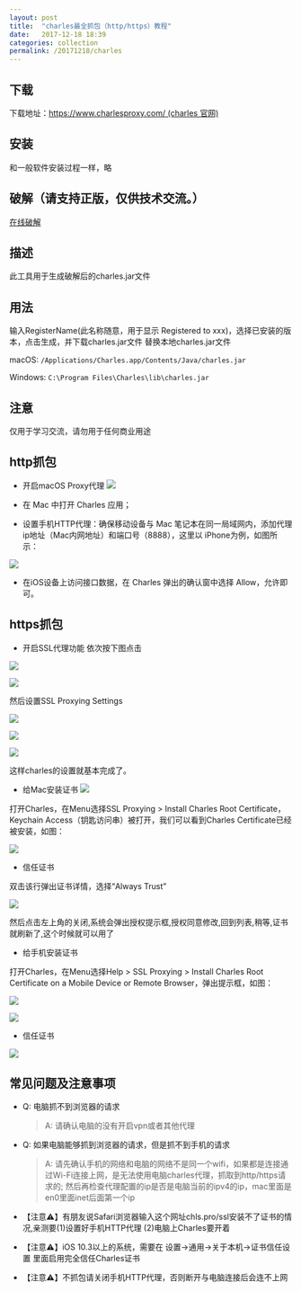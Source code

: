 ```yaml
---
layout: post
title:  "charles最全抓包（http/https）教程"
date:   2017-12-18 18:39
categories: collection
permalink: /20171218/charles
---
```


## 下载

下载地址：[https://www.charlesproxy.com/ (charles 官网)](https://www.charlesproxy.com/)

## 安装

和一般软件安装过程一样，略

## 破解（请支持正版，仅供技术交流。）

[在线破解](https://www.zzzmode.com/mytools/charles/)

## 描述

此工具用于生成破解后的charles.jar文件

## 用法

输入RegisterName(此名称随意，用于显示 Registered to xxx)，选择已安装的版本，点击生成，并下载charles.jar文件
替换本地charles.jar文件

macOS: `/Applications/Charles.app/Contents/Java/charles.jar`

Windows: `C:\Program Files\Charles\lib\charles.jar`

## 注意

仅用于学习交流，请勿用于任何商业用途

## http抓包

-   开启macOS Proxy代理
    ![](../images/posts/charles_05.png)

-   在 Mac 中打开 Charles 应用；

-   设置手机HTTP代理：确保移动设备与 Mac 笔记本在同一局域网内，添加代理ip地址（Mac内网地址）和端口号（8888），这里以 iPhone为例，如图所示：

![](../images/posts/charles_08.png)

-   在iOS设备上访问接口数据，在 Charles 弹出的确认窗中选择 Allow，允许即可。

## https抓包

-   开启SSL代理功能
    依次按下图点击

![](../images/posts/charles_10.png)

![](../images/posts/charles_11.png)

然后设置SSL Proxying Settings

![](../images/posts/charles_12.png)

![](../images/posts/charles_13.png)

![](../images/posts/charles_14.png)

这样charles的设置就基本完成了。

-   给Mac安装证书
    ![](../images/posts/charles_06.png)

打开Charles，在Menu选择SSL Proxying > Install Charles Root Certificate，Keychain Access（钥匙访问串）被打开，我们可以看到Charles Certificate已经被安装，如图：

![](../images/posts/charles_01.png)

-   信任证书

双击该行弹出证书详情，选择“Always Trust”

![](../images/posts/charles_02.png)

然后点击左上角的关闭,系统会弹出授权提示框,授权同意修改,回到列表,稍等,证书就刷新了,这个时候就可以用了

-   给手机安装证书

打开Charles，在Menu选择Help > SSL Proxying > Install Charles Root Certificate on a Mobile Device or Remote Browser，弹出提示框，如图：

![](../images/posts/charles_07.png)

![](../images/posts/charles_03.png)

-   信任证书

![](../images/posts/charles_09.jpg)

## 常见问题及注意事项

-   Q: 电脑抓不到浏览器的请求
    > A: 请确认电脑的没有开启vpn或者其他代理
-   Q: 如果电脑能够抓到浏览器的请求，但是抓不到手机的请求

    > A: 请先确认手机的网络和电脑的网络不是同一个wifi，如果都是连接通过Wi-Fi连接上网，是无法使用电脑charles代理，抓取到http/https请求的;
    > 然后再检查代理配置的ip是否是电脑当前的ipv4的ip，mac里面是en0里面inet后面第一个ip

-   【注意⚠️】有朋友说Safari浏览器输入这个网址chls.pro/ssl安装不了证书的情况,亲测要(1)设置好手机HTTP代理 (2)电脑上Charles要开着

-   【注意⚠️】iOS 10.3以上的系统，需要在 设置→通用→关于本机→证书信任设置 里面启用完全信任Charles证书

-   【注意⚠️】不抓包请关闭手机HTTP代理，否则断开与电脑连接后会连不上网
